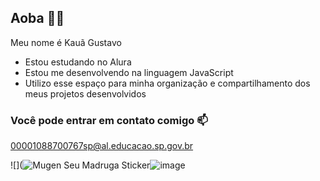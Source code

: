 ## Aoba 🤙🙂

Meu nome é Kauã Gustavo

- Estou estudando no Alura
- Estou me desenvolvendo na linguagem JavaScript
- Utilizo esse espaço para minha organização e compartilhamento dos meus projetos desenvolvidos
### Você pode entrar em contato comigo 📫

00001088700767sp@al.educacao.sp.gov.br



![](<img src="https://media.tenor.com/JpxbbOpRWPIAAAAi/mugen-seu-madruga.gif" alt="Mugen Seu Madruga Sticker"/>![image](https://github.com/user-attachments/assets/944bff97-8b7e-4495-85b5-9df75c9c2a4d
)
